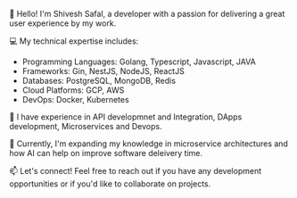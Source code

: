 👋 Hello! I'm Shivesh Safal, a developer with a passion for delivering a great user experience by my work.

💻 My technical expertise includes:
- Programming Languages: Golang, Typescript, Javascript, JAVA
- Frameworks: Gin, NestJS, NodeJS, ReactJS
- Databases: PostgreSQL, MongoDB, Redis
- Cloud Platforms: GCP, AWS
- DevOps: Docker, Kubernetes

🚀 I have experience in API developmnet and Integration, DApps development, Microservices and Devops.

🌱 Currently, I'm expanding my knowledge in microservice architectures and how AI can help on improve software deleivery time.

📫 Let's connect! Feel free to reach out if you have any development opportunities or if you'd like to collaborate on projects.
